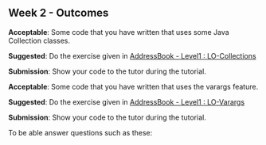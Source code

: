 <link rel="stylesheet" href="{{baseUrl}}/css/main.css">
<link rel="stylesheet" href="{{baseUrl}}/css/schedule.css">

<div class="website-content">

## Week 2 - Outcomes

<div id="main">



<!-- ==================================================================================================== -->

<include src="outcome-git.md" />
<include src="outcome-ide.md" />
<include src="outcome-testing.md" />

<!-- ==================================================================================================== -->

<panel type="warning" header="`W2.4` **Can use Java Collections** :star::star:" expandable no-close>
  <include src="../../book/javaTools/collections/full.md" />
  <panel header=":dart: Evidence" expanded>

**Acceptable**: Some code that you have written that uses some Java Collection classes.

**Suggested**: Do the exercise given in [AddressBook - Level1 : LO-Collections](https://github.com/nus-cs2103-AY1718S1/addressbook-level1#use-collections-lo-collections) 

**Submission**: Show your code to the tutor during the tutorial.

  </panel>
</panel>

<!-- ==================================================================================================== -->

<panel type="info" header="`W2.5` **Can use Java varargs feature** :star::star::star:" expandable no-close>
  <include src="../../book/javaTools/varargs/full.md" />
  <panel header=":dart: Evidence" expanded>

**Acceptable**: Some code that you have written that uses the varargs feature.

**Suggested**: Do the exercise given in [AddressBook - Level1 : LO-Varargs](https://github.com/nus-cs2103-AY1718S1/addressbook-level1#use-varargs-lo-varargss) 

**Submission**: Show your code to the tutor during the tutorial.

  </panel>
</panel>

<!-- ==================================================================================================== -->

<panel type="success" header="`W2.6` **Can explain pros and cons of software engineering** :star::star::star::star:" expandable no-close>
  <include src="../../book/softwareEngineering/prosAndCons/full.md" />
  <panel header=":dart: Evidence" expanded>
  
To be able answer questions such as these:

<include src="../../book/softwareEngineering/prosAndCons/q-essay-listProsAndCons.md"/>

  </panel>
</panel>
<!-- ==================================================================================================== -->

</div>
</div>
